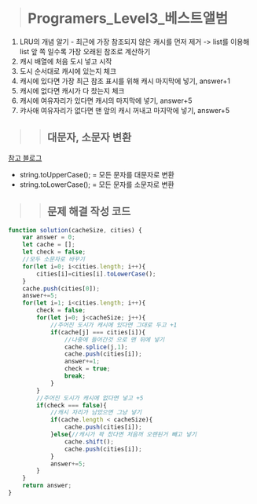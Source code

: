 ><h1>Programers_Level3_베스트앨범</h1>
1. LRU의 개념 알기 - 최근에 가장 참조되지 않은 캐시를 먼저 제거 -> list를 이용해 list 앞 쪽 일수록 가장 오래된 참조로 계산하기
2. 캐시 배열에 처음 도시 넣고 시작
3. 도시 순서대로 캐시에 있는지 체크
4. 캐시에 있다면 가장 최근 참조 표시를 위해 캐시 마지막에 넣기, answer+1
5. 캐시에 없다면 캐시가 다 찼는지 체크
6. 캐시에 여유자리가 있다면 캐시의 마지막에 넣기, answer+5
7. 캬사애 여유자리가 없다면 맨 앞의 캐시 꺼내고 마지막에 넣기, answer+5

>><h2>대문자, 소문자 변환 </h2>
[참고 블로그](https://squll1.tistory.com/entry/javascript-%EB%8C%80%EB%AC%B8%EC%9E%90-%EC%86%8C%EB%AC%B8%EC%9E%90-%EB%B3%80%ED%99%98)<br>
- string.toUpperCase(); = 모든 문자를 대문자로 변환
- string.toLowerCase(); = 모든 문자를 소문자로 변환

>><h2>문제 해결 작성 코드</h2>
```javascript
function solution(cacheSize, cities) {
    var answer = 0;
    let cache = [];
    let check = false;
    //모두 소문자로 바꾸기
    for(let i=0; i<cities.length; i++){
        cities[i]=cities[i].toLowerCase();
    }
    cache.push(cities[0]);
    answer+=5;
    for(let i=1; i<cities.length; i++){
        check = false;
        for(let j=0; j<cacheSize; j++){
            //주어진 도시가 캐시에 있다면 그대로 두고 +1
            if(cache[j] === cities[i]){
                //나중에 들어간것 으로 맨 뒤에 넣기
                cache.splice(j,1);
                cache.push(cities[i]);
                answer+=1;
                check = true;
                break;
            }
        }
        //주어진 도시가 캐시에 없다면 넣고 +5
        if(check === false){
            //캐시 자리가 남았으면 그냥 넣기
            if(cache.length < cacheSize){
                cache.push(cities[i]);
            }else{//캐시가 꽉 찼다면 처음꺼 오랜된거 빼고 넣기
                cache.shift();
                cache.push(cities[i]);
            }
            answer+=5;
        }
    }
    return answer;
}
```
